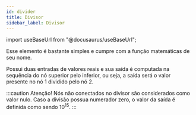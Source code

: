 ```yaml
---
id: divider
title: Divisor
sidebar_label: Divisor
---
```

import useBaseUrl from "@docusaurus/useBaseUrl";

<link rel="stylesheet" href={useBaseUrl("katex/katex.min.css")} />

Esse elemento é bastante simples e cumpre com a função matemáticas de seu nome.

Possui duas entradas de valores reais e sua saída é computada na sequência do nó superior pelo inferior, ou seja, a saída será o valor presente no nó 1 dividido pelo nó 2.

:::caution Atenção!
Nós não conectados no divisor são considerados como valor nulo. Caso a divisão possua numerador zero, o valor da saída é definida como sendo $10^{15}$.
:::